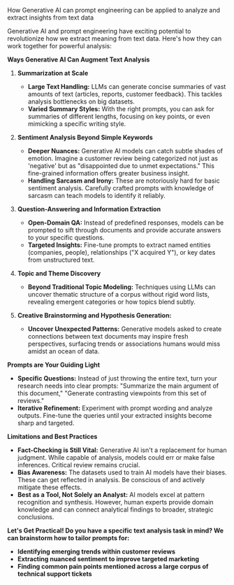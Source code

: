 How Generative AI can prompt engineering can be applied to analyze and extract insights from text data

Generative AI and prompt engineering have exciting potential to revolutionize how we extract meaning  from text data. Here's how they can work together for powerful analysis:

**Ways Generative AI Can Augment Text Analysis**

1. **Summarization at Scale**
   * **Large Text Handling:** LLMs can generate concise summaries of vast amounts of text (articles, reports, customer feedback). This tackles analysis bottlenecks on big datasets.
   * **Varied Summary Styles:** With the right prompts, you can ask for summaries of different lengths, focusing on key points, or even mimicking a specific writing style.

2. **Sentiment Analysis Beyond Simple Keywords**
   * **Deeper Nuances:** Generative AI models can catch subtle shades of emotion. Imagine a customer review being categorized not just as 'negative' but as "disappointed due to unmet expectations." This fine-grained information offers greater business insight.
   * **Handling Sarcasm and Irony:** These are notoriously hard for basic sentiment analysis. Carefully crafted prompts with knowledge of sarcasm can teach models to identify it reliably.

3. **Question-Answering and Information Extraction**
    * **Open-Domain QA:** Instead of predefined responses, models can be prompted to sift through documents and provide accurate answers to your specific questions.
    * **Targeted Insights:**  Fine-tune prompts to extract named entities (companies, people), relationships ("X acquired Y"), or key dates from unstructured text. 

4. **Topic and Theme Discovery**
    * **Beyond Traditional Topic Modeling:**  Techniques using  LLMs can uncover thematic structure of a corpus without rigid word lists, revealing emergent categories or how topics blend subtly.

5. **Creative Brainstorming and Hypothesis Generation:** 
   * **Uncover Unexpected Patterns:** Generative models asked to  create connections between text documents may inspire fresh perspectives, surfacing trends or associations humans would miss amidst an ocean of data. 

**Prompts are Your Guiding Light**

* **Specific Questions:** Instead of just throwing the entire text, turn your research needs into clear prompts: "Summarize the main argument of this document," "Generate contrasting viewpoints from this set of reviews."
* **Iterative Refinement:** Experiment with prompt wording and analyze outputs. Fine-tune the queries until your extracted insights become sharp and targeted.

**Limitations and Best Practices**

* **Fact-Checking is Still Vital:** Generative AI isn't a replacement for human judgment. While capable of analysis, models could  err or make false inferences.  Critical review remains crucial. 
* **Bias Awareness:** The datasets used to train  AI models have their biases. These can get reflected in analysis. Be conscious of and actively mitigate these effects.
* **Best as a Tool, Not Solely an Analyst:** AI models excel at pattern recognition and synthesis. However, human experts  provide domain knowledge and can connect  analytical findings to broader, strategic conclusions. 

**Let's Get Practical! Do you have a specific text analysis task in mind? We can brainstorm how to tailor prompts for:**

* **Identifying emerging trends within customer reviews**
* **Extracting nuanced sentiment to improve targeted marketing**
* **Finding common pain points mentioned across a large corpus of technical support tickets**

